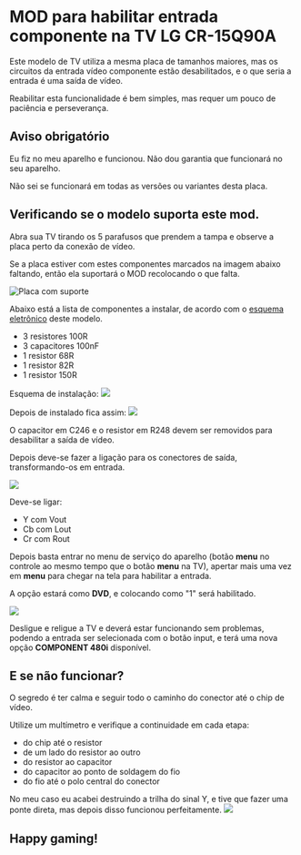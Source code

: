 # MOD para habilitar entrada componente na TV LG CR-15Q90A

Este modelo de TV utiliza a mesma placa de tamanhos maiores, mas os circuitos da entrada vídeo componente estão desabilitados, e o que seria a entrada é uma saída de vídeo.

Reabilitar esta funcionalidade é bem simples, mas requer um pouco de paciência e perseverança.

## Aviso obrigatório

Eu fiz no meu aparelho e funcionou. Não dou garantia que funcionará no seu aparelho.

Não sei se funcionará em todas as versões ou variantes desta placa.

## Verificando se o modelo suporta este mod.

Abra sua TV tirando os 5 parafusos que prendem a tampa e observe a placa perto da conexão de vídeo.

Se a placa estiver com estes componentes marcados na imagem abaixo faltando, então ela suportará o MOD recolocando o que falta.

![Placa com suporte](images/placa-com-suporte.jpg)

Abaixo está a lista de componentes a instalar, de acordo com o [esquema eletrônico](files/CP-15q90a.pdf) deste modelo.

- 3 resistores 100R
- 3 capacitores 100nF
- 1 resistor 68R
- 1 resistor 82R
- 1 resistor 150R

Esquema de instalação:
![](images/esquema.jpg)

Depois de instalado fica assim:
![](images/instalados.jpg)

O capacitor em C246 e o resistor em R248 devem ser removidos para desabilitar a saída de vídeo.

Depois deve-se fazer a ligação para os conectores de saída, transformando-os em entrada.

![](images/conectores.jpg)

Deve-se ligar:
- Y com Vout
- Cb com Lout
- Cr com Rout

Depois basta entrar no menu de serviço do aparelho (botão **menu** no controle ao mesmo tempo que o botão **menu** na TV), apertar mais uma vez em **menu** para chegar na tela para habilitar a entrada.

A opção estará como **DVD**, e colocando como "1" será habilitado.

![](images/menu.jpg)

Desligue e religue a TV e deverá estar funcionando sem problemas, podendo a entrada ser selecionada com o botão input, e terá uma nova opção **COMPONENT 480i** disponível.

## E se não funcionar?

O segredo é ter calma e seguir todo o caminho do conector até o chip de vídeo.

Utilize um multímetro e verifique a continuidade em cada etapa:
- do chip até o resistor
- de um lado do resistor ao outro
- do resistor ao capacitor
- do capacitor ao ponto de soldagem do fio
- do fio até o polo central do conector

No meu caso eu acabei destruindo a trilha do sinal Y, e tive que fazer uma ponte direta, mas depois disso funcionou perfeitamente.
![](images/remendo.jpg)


## Happy gaming!
